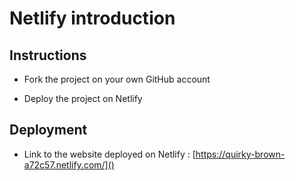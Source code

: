 # Netlify introduction

## Instructions

* Fork the project on your own GitHub account

* Deploy the project on Netlify

## Deployment

* Link to the website deployed on Netlify : [https://quirky-brown-a72c57.netlify.com/]()
